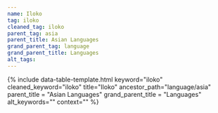 ```yaml
---
name: Iloko
tag: iloko
cleaned_tag: iloko
parent_tag: asia
parent_title: Asian Languages
grand_parent_tag: language
grand_parent_title: Languages
alt_tags: 
---
```


{% include data-table-template.html 
  keyword="iloko" 
  cleaned_keyword="iloko" 
  title="Iloko"
  ancestor_path="language/asia" 
  parent_title = "Asian Languages"
  grand_parent_title = "Languages"
  alt_keywords=""
  context=""
%}

